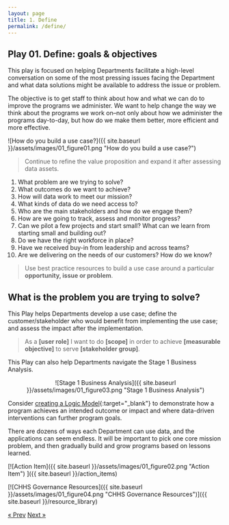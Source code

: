 ```yaml
---
layout: page
title: 1. Define
permalink: /define/
---
```

## Play 01. Define: goals & objectives

This play is focused on helping Departments facilitate a high-level conversation on some of the most pressing issues facing the Department and what data solutions might be available to address the issue or problem. 

The objective is to get staff to think about how and what we can do to improve the programs we administer. We want to help change the way we think about the programs we work on–not only about how we administer the programs day-to-day, but how do we make them better, more efficient and more effective.

![How do you build a use case?]({{ site.baseurl }}/assets/images/01_figure01.png "How do you build a use case?")

>Continue to refine the value proposition and expand it after assessing data assets.

1. What problem are we trying to solve? 
2. What outcomes do we want to achieve?
3. How will data work to meet our mission?
4. What kinds of data do we need access to?
5. Who are the main stakeholders and how do we engage them?
6. How are we going to track, assess and monitor progress?
7. Can we pilot a few projects and start small? What can we learn   from starting small and building out?
8. Do we have the right workforce in place?
9. Have we received buy-in from leadership and across teams?
10. Are we delivering on the needs of our customers? How do we know?

>Use best practice resources to build a use case around a particular **opportunity, issue or problem**. 

## What is the problem you are trying to solve?

This Play helps Departments develop a use case; define the customer/stakeholder who would benefit from implementing the use case; and assess the impact after the implementation.

>As a **[user role]** I want to do **[scope]** in order to achieve **[measurable objective]** to serve **[stakeholder group]**.

This Play can also help Departments navigate the Stage 1 Business Analysis.

<center>![Stage 1 Business Analysis]({{ site.baseurl }}/assets/images/01_figure03.png "Stage 1 Business Analysis")</center>

Consider [creating a Logic Model](https://www.practicalplaybook.org/resources/develop-logic-model){:target="_blank"} to demonstrate how a program achieves an intended outcome or impact and where data-driven interventions can further program goals.

There are dozens of ways each Department can use data, and the applications can seem endless. It will be important to pick one core mission problem, and then gradually build and grow programs based on lessons learned.

[![Action Item]({{ site.baseurl }}/assets/images/01_figure02.png "Action Item")
]({{ site.baseurl }}/action_items)

[![CHHS Governance Resources]({{ site.baseurl }}/assets/images/01_figure04.png "CHHS Governance Resources")]({{ site.baseurl }}/resource_library)

<!-- Pagination -->
<div class="pagination">
  <a class="pagination-item older" href="{{ site.baseurl }}/">&laquo; Prev</a>
  <a class="pagination-item newer" href="{{ site.baseurl }}/assess">Next &raquo;</a>
</div>

